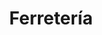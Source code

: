 ---
title: "Ferretería"
url: /ciudad-autonoma-de-buenos-aires/ferreteria-avenida-ruiz-huidobro/
shop: hardware
---